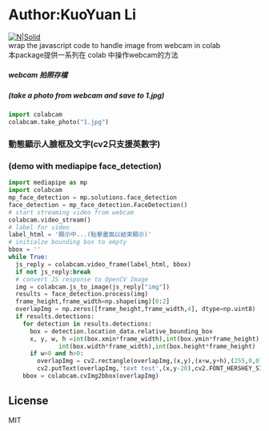 # Author:KuoYuan Li
[![N|Solid](https://images2.imgbox.com/8f/03/gv0QnOdH_o.png)](https://sites.google.com/ms2.ccsh.tn.edu.tw/pclearn0915)  
wrap the javascript code to handle image from webcam in colab  
本package提供一系列在 colab 中操作webcam的方法  
	
##### webcam 拍照存檔
##### (take a photo from webcam and save to 1.jpg)
```python
import colabcam
colabcam.take_photo("1.jpg")
```
### 動態顯示人臉框及文字(cv2只支援英數字)
### (demo with mediapipe face_detection)
```python
import mediapipe as mp
import colabcam
mp_face_detection = mp.solutions.face_detection
face_detection = mp_face_detection.FaceDetection()
# start streaming video from webcam
colabcam.video_stream()
# label for video
label_html = '顯示中...(點擊畫面以結束顯示)'
# initialze bounding box to empty
bbox = ''
while True:  
  js_reply = colabcam.video_frame(label_html, bbox)  
  if not js_reply:break  
  # convert JS response to OpenCV Image  
  img = colabcam.js_to_image(js_reply["img"])  
  results = face_detection.process(img)  
  frame_height,frame_width=np.shape(img)[0:2]  
  overlapImg = np.zeros([frame_height,frame_width,4], dtype=np.uint8)  
  if results.detections:  
    for detection in results.detections:  
      box = detection.location_data.relative_bounding_box  
      x, y, w, h =int(box.xmin*frame_width),int(box.ymin*frame_height), \
              int(box.width*frame_width),int(box.height*frame_height)         
      if w>0 and h>0:  
        overlapImg = cv2.rectangle(overlapImg,(x,y),(x+w,y+h),(255,0,0),2)  
        cv2.putText(overlapImg,'text test',(x,y-20),cv2.FONT_HERSHEY_SIMPLEX,1,(255,0,0),2)  
    bbox = colabcam.cvImg2bbox(overlapImg)  
```




License
----

MIT
